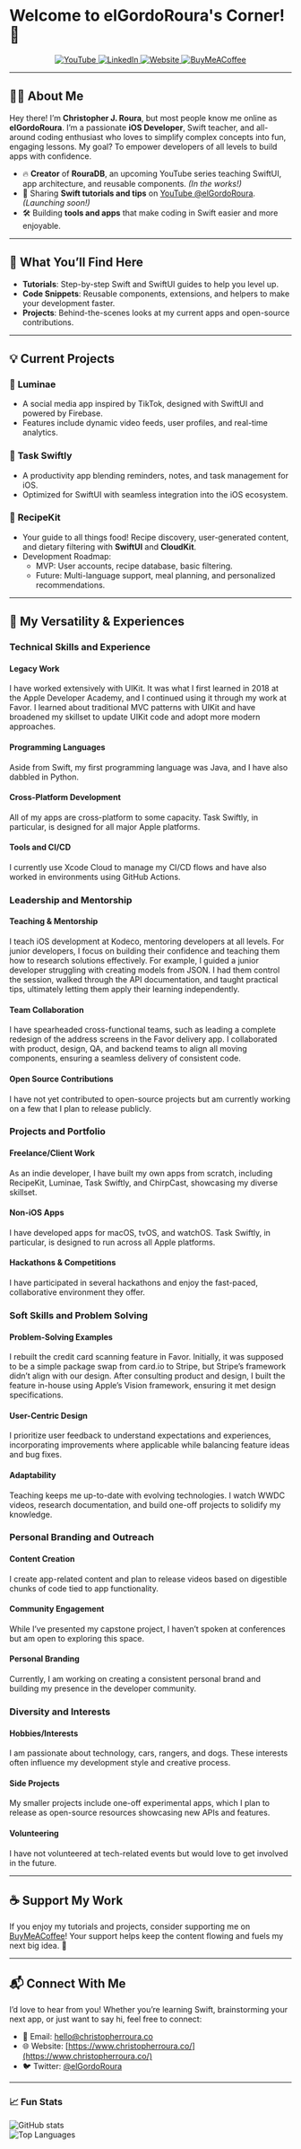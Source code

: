 # Welcome to elGordoRoura's Corner! 👋

<p align="center">
  <a href="https://www.youtube.com/@elGordoRoura">
    <img src="https://img.shields.io/badge/YouTube-elGordoRoura-blue?logo=youtube&logoColor=white&style=vertical-align: middle;" alt="YouTube">
  </a>
  <a href="https://www.linkedin.com/in/cjroura/">
    <img src="https://img.shields.io/badge/LinkedIn-cjroura-blue?logo=linkedin&logoColor=white&style=vertical-align: middle;" alt="LinkedIn">
  </a>
  <a href="https://www.christopherroura.co/">
    <img src="https://img.shields.io/badge/Website-Christopher%20Roura-blue?logo=google-chrome&logoColor=white&style=vertical-align: middle;" alt="Website">
  </a>
  <a href="https://www.buymeacoffee.com/elGordoRoura/">
    <img src="https://img.shields.io/badge/Support-Buy%20Me%20a%20Coffee-blue?logo=buy-me-a-coffee&logoColor=white&style=vertical-align: middle;" alt="BuyMeACoffee">
  </a>
</p>

---

## 👨‍💻 About Me  
Hey there! I’m **Christopher J. Roura**, but most people know me online as **elGordoRoura**. I’m a passionate **iOS Developer**, Swift teacher, and all-around coding enthusiast who loves to simplify complex concepts into fun, engaging lessons. My goal? To empower developers of all levels to build apps with confidence.

- 🔥 **Creator** of **RouraDB**, an upcoming YouTube series teaching SwiftUI, app architecture, and reusable components. *(In the works!)*  
- 🎥 Sharing **Swift tutorials and tips** on [YouTube @elGordoRoura](https://www.youtube.com/@elGordoRoura). *(Launching soon!)*  
- 🛠 Building **tools and apps** that make coding in Swift easier and more enjoyable.  

---

## 🚀 What You’ll Find Here  

- **Tutorials**: Step-by-step Swift and SwiftUI guides to help you level up.  
- **Code Snippets**: Reusable components, extensions, and helpers to make your development faster.  
- **Projects**: Behind-the-scenes looks at my current apps and open-source contributions.  

---

## 💡 Current Projects  

### 🌟 **Luminae**  
- A social media app inspired by TikTok, designed with SwiftUI and powered by Firebase.  
- Features include dynamic video feeds, user profiles, and real-time analytics.  

### 📝 **Task Swiftly**  
- A productivity app blending reminders, notes, and task management for iOS.  
- Optimized for SwiftUI with seamless integration into the iOS ecosystem.  

### 🍴 **RecipeKit**  
- Your guide to all things food! Recipe discovery, user-generated content, and dietary filtering with **SwiftUI** and **CloudKit**.  
- Development Roadmap:  
  - MVP: User accounts, recipe database, basic filtering.  
  - Future: Multi-language support, meal planning, and personalized recommendations.  

---

## 📜 My Versatility & Experiences

### Technical Skills and Experience  

#### Legacy Work  
I have worked extensively with UIKit. It was what I first learned in 2018 at the Apple Developer Academy, and I continued using it through my work at Favor. I learned about traditional MVC patterns with UIKit and have broadened my skillset to update UIKit code and adopt more modern approaches.

#### Programming Languages  
Aside from Swift, my first programming language was Java, and I have also dabbled in Python.

#### Cross-Platform Development  
All of my apps are cross-platform to some capacity. Task Swiftly, in particular, is designed for all major Apple platforms.

#### Tools and CI/CD  
I currently use Xcode Cloud to manage my CI/CD flows and have also worked in environments using GitHub Actions.

### Leadership and Mentorship  

#### Teaching & Mentorship  
I teach iOS development at Kodeco, mentoring developers at all levels. For junior developers, I focus on building their confidence and teaching them how to research solutions effectively. For example, I guided a junior developer struggling with creating models from JSON. I had them control the session, walked through the API documentation, and taught practical tips, ultimately letting them apply their learning independently.

#### Team Collaboration  
I have spearheaded cross-functional teams, such as leading a complete redesign of the address screens in the Favor delivery app. I collaborated with product, design, QA, and backend teams to align all moving components, ensuring a seamless delivery of consistent code.

#### Open Source Contributions  
I have not yet contributed to open-source projects but am currently working on a few that I plan to release publicly.

### Projects and Portfolio  

#### Freelance/Client Work  
As an indie developer, I have built my own apps from scratch, including RecipeKit, Luminae, Task Swiftly, and ChirpCast, showcasing my diverse skillset.

#### Non-iOS Apps  
I have developed apps for macOS, tvOS, and watchOS. Task Swiftly, in particular, is designed to run across all Apple platforms.

#### Hackathons & Competitions  
I have participated in several hackathons and enjoy the fast-paced, collaborative environment they offer.

### Soft Skills and Problem Solving  

#### Problem-Solving Examples  
I rebuilt the credit card scanning feature in Favor. Initially, it was supposed to be a simple package swap from card.io to Stripe, but Stripe’s framework didn’t align with our design. After consulting product and design, I built the feature in-house using Apple’s Vision framework, ensuring it met design specifications.

#### User-Centric Design  
I prioritize user feedback to understand expectations and experiences, incorporating improvements where applicable while balancing feature ideas and bug fixes.

#### Adaptability  
Teaching keeps me up-to-date with evolving technologies. I watch WWDC videos, research documentation, and build one-off projects to solidify my knowledge.

### Personal Branding and Outreach  

#### Content Creation  
I create app-related content and plan to release videos based on digestible chunks of code tied to app functionality.

#### Community Engagement  
While I’ve presented my capstone project, I haven’t spoken at conferences but am open to exploring this space.

#### Personal Branding  
Currently, I am working on creating a consistent personal brand and building my presence in the developer community.

### Diversity and Interests  

#### Hobbies/Interests  
I am passionate about technology, cars, rangers, and dogs. These interests often influence my development style and creative process.

#### Side Projects  
My smaller projects include one-off experimental apps, which I plan to release as open-source resources showcasing new APIs and features.

#### Volunteering  
I have not volunteered at tech-related events but would love to get involved in the future.

---

## ☕️ Support My Work  

If you enjoy my tutorials and projects, consider supporting me on [BuyMeACoffee](https://www.buymeacoffee.com/elGordoRoura/)! Your support helps keep the content flowing and fuels my next big idea. 🙌  

---

## 📬 Connect With Me  

I’d love to hear from you! Whether you’re learning Swift, brainstorming your next app, or just want to say hi, feel free to connect:  
- 💌 Email: [hello@christopherroura.co](mailto:hello@christopherroura.co)  
- 🌐 Website: [https://www.christopherroura.co/](https://www.christopherroura.co/)  
- 🐦 Twitter: [@elGordoRoura](https://twitter.com/elGordoRoura)  

---

### 📈 Fun Stats  

![GitHub stats](https://github-readme-stats.vercel.app/api?username=elGordoCJRoura&show_icons=true&theme=blue)  
![Top Languages](https://github-readme-stats.vercel.app/api/top-langs/?username=elGordoCJRoura&layout=compact&theme=radical)
